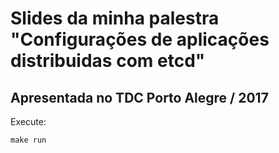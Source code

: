 # Slides da minha palestra "Configurações de aplicações distribuidas com etcd"

## Apresentada no TDC Porto Alegre / 2017

Execute:

    make run
